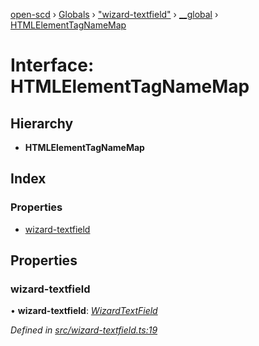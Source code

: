 [open-scd](../README.md) › [Globals](../globals.md) › ["wizard-textfield"](../modules/_wizard_textfield_.md) › [__global](../modules/_wizard_textfield_.__global.md) › [HTMLElementTagNameMap](_wizard_textfield_.__global.htmlelementtagnamemap.md)

# Interface: HTMLElementTagNameMap

## Hierarchy

* **HTMLElementTagNameMap**

## Index

### Properties

* [wizard-textfield](_wizard_textfield_.__global.htmlelementtagnamemap.md#wizard-textfield)

## Properties

###  wizard-textfield

• **wizard-textfield**: *[WizardTextField](../classes/_wizard_textfield_.wizardtextfield.md)*

*Defined in [src/wizard-textfield.ts:19](https://github.com/openscd/open-scd/blob/a86044f/src/wizard-textfield.ts#L19)*
